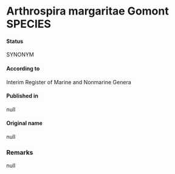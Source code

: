 # Arthrospira margaritae Gomont SPECIES

#### Status
SYNONYM

#### According to
Interim Register of Marine and Nonmarine Genera

#### Published in
null

#### Original name
null

### Remarks
null